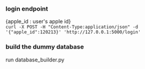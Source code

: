 
### login endpoint
{apple_id : user's apple id}\
`curl -X POST -H "Content-Type:application/json" -d '{"apple_id":120213}' 'http://127.0.0.1:5000/login'`

### build the dummy database
run database_builder.py 
